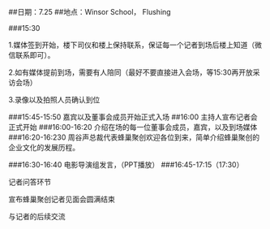 ##日期：7.25
##地点：Winsor School， Flushing

###15:30 

1.媒体签到开始，楼下司仪和楼上保持联系，保证每一个记者到场后楼上知道（微信联系即可）。

2.如有媒体提前到场，需要有人陪同（最好不要直接进入会场，等15:30再开放采访会场）

3.录像以及拍照人员确认到位

###15:45-15:50
嘉宾以及董事会成员开始正式入场
##16:00 
主持人宣布记者会正式开始
###16:00-16:20
介绍在场的每一位董事会成员，嘉宾，以及到场媒体
###16:20-16:230
周谷声总裁代表蜂巢聚创欢迎各位到来，简单介绍蜂巢聚创的企业文化的发展历程。

###16:30-16:40
电影导演组发言，（PPT播放）
###16:45-17:15（17:30）

记者问答环节

宣布蜂巢聚创记者见面会圆满结束

与记者的后续交流
